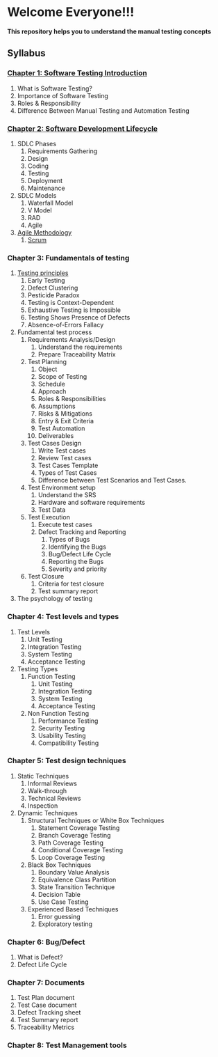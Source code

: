# Welcome Everyone!!!


**This repository helps you to understand the manual testing concepts**

## Syllabus
### [Chapter 1: Software Testing Introduction](chapter1/software_testing_intro.md)
1. What is Software Testing?
2. Importance of Software Testing
3. Roles & Responsibility 
4. Difference Between Manual Testing and Automation Testing

### [Chapter 2: Software Development Lifecycle](chapter2/SDLC_phases_model.md)
1. SDLC Phases 
   1. Requirements Gathering
   2. Design
   3. Coding
   4. Testing
   5. Deployment
   6. Maintenance
2. SDLC Models 
   1. Waterfall Model
   2. V Model 
   3. RAD
   4. Agile
3. [Agile Methodology](chapter2/agile.md)
   1. [Scrum](chapter2/scrum.md)
   
### Chapter 3: Fundamentals of testing
1. [Testing principles](chapter3/testing_principles.md) 
   1. Early Testing
   2. Defect Clustering
   3. Pesticide Paradox
   4. Testing is Context-Dependent
   5. Exhaustive Testing is Impossible
   6. Testing Shows Presence of Defects
   7. Absence-of-Errors Fallacy
2. Fundamental test process 
   1. Requirements Analysis/Design 
      1. Understand the requirements 
      2. Prepare Traceability Matrix
   2. Test Planning 
      1. Object 
      2. Scope of Testing
      3. Schedule
      4. Approach 
      5. Roles & Responsibilities 
      6. Assumptions
      7. Risks & Mitigations
      8. Entry & Exit Criteria
      9. Test Automation
      10. Deliverables
   3. Test Cases Design
      1. Write Test cases 
      2. Review Test cases 
      3. Test Cases Template 
      4. Types of Test Cases 
      5. Difference between Test Scenarios and Test Cases.
   4. Test Environment setup 
      1. Understand the SRS 
      2. Hardware and software requirements 
      3. Test Data
   5. Test Execution 
      1. Execute test cases 
      2. Defect Tracking and Reporting 
         1. Types of Bugs 
         2. Identifying the Bugs
         3. Bug/Defect Life Cycle
         4. Reporting the Bugs
         5. Severity and priority
   6. Test Closure
      1. Criteria for test closure
      2. Test summary report
3. The psychology of testing

### Chapter 4: Test levels and types
1. Test Levels 
   1. Unit Testing
   2. Integration Testing
   3. System Testing
   4. Acceptance Testing
2. Testing Types
   1. Function Testing 
      1. Unit Testing 
      2. Integration Testing
      3. System Testing
      4. Acceptance Testing
   2. Non Function Testing
      1. Performance Testing 
      2. Security Testing 
      3. Usability Testing
      4. Compatibility Testing 
### Chapter 5: Test design techniques
1. Static Techniques
   1. Informal Reviews 
   2. Walk-through
   3. Technical Reviews 
   4. Inspection 
2. Dynamic Techniques 
   1. Structural Techniques or White Box Techniques
      1. Statement Coverage Testing 
      2. Branch Coverage Testing 
      3. Path Coverage Testing 
      4. Conditional Coverage Testing 
      5. Loop Coverage Testing
   2. Black Box Techniques
      1. Boundary Value Analysis
      2. Equivalence Class Partition
      3. State Transition Technique
      5. Decision Table
      6. Use Case Testing
   3. Experienced Based Techniques
      1. Error guessing
      2. Exploratory testing
      
### Chapter 6: Bug/Defect
1. What is Defect?
2. Defect Life Cycle

### Chapter 7: Documents
1. Test Plan document 
2. Test Case document 
3. Defect Tracking sheet
4. Test Summary report 
5. Traceability Metrics 

### Chapter 8: Test Management tools 

